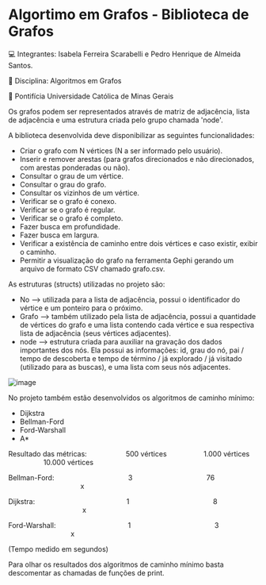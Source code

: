# Algortimo em Grafos - Biblioteca de Grafos
💻 Integrantes: Isabela Ferreira Scarabelli e Pedro Henrique de Almeida Santos.

📖 Disciplina: Algoritmos em Grafos

🏫 Pontifícia Universidade Católica de Minas Gerais

Os grafos podem ser representados através de matriz de adjacência, lista de adjacência e uma estrutura criada pelo grupo chamada 'node'.

A biblioteca desenvolvida deve disponibilizar as seguintes funcionalidades:
- Criar o grafo com N vértices (N a ser informado pelo usuário).
- Inserir e remover arestas (para grafos direcionados e não direcionados, com arestas ponderadas ou não).
- Consultar o grau de um vértice.
- Consultar o grau do grafo.
- Consultar os vizinhos de um vértice.
- Verificar se o grafo é conexo.
- Verificar se o grafo é regular.
- Verificar se o grafo é completo.
- Fazer busca em profundidade.
- Fazer busca em largura.
- Verificar a existência de caminho entre dois vértices e caso existir, exibir o caminho.
- Permitir a visualização do grafo na ferramenta Gephi gerando um arquivo de formato CSV chamado grafo.csv.

As estruturas (structs) utilizadas no projeto são:
- No --> utilizada para a lista de adjacência, possui o identificador do vértice e um ponteiro para o próximo.
- Grafo --> também utilizado pela lista de adjacência, possui a quantidade de vértices do grafo e uma lista contendo cada vértice e sua respectiva lista de adjacência (seus vértices adjacentes). 
- node --> estrutura criada para auxiliar na gravação dos dados importantes dos nós. Ela possui as informações: id, grau do nó, pai / tempo de descoberta e tempo de término / já explorado / já visitado (utilizado para as buscas), e uma lista com seus nós adjacentes.
  
![image](https://github.com/pehenriquea/graphLibrary/assets/73960096/87fb48e3-f45c-45a8-8cc7-83065bbede59)

No projeto também estão desenvolvidos os algoritmos de caminho mínimo:
- Dijkstra
- Bellman-Ford
- Ford-Warshall
- A*


Resultado das métricas:
&nbsp;&nbsp;&nbsp;&nbsp;&nbsp;&nbsp;&nbsp;&nbsp;&nbsp;&nbsp;&nbsp;&nbsp;&nbsp;&nbsp;&nbsp;&nbsp;&nbsp;&nbsp; 500 vértices &nbsp;&nbsp;&nbsp;&nbsp;&nbsp;&nbsp;&nbsp;&nbsp;&nbsp;&nbsp;&nbsp;&nbsp;&nbsp;&nbsp;&nbsp;&nbsp;&nbsp;&nbsp;1.000 vértices &nbsp;&nbsp;&nbsp;&nbsp;&nbsp;&nbsp;&nbsp;&nbsp;&nbsp;&nbsp;&nbsp;&nbsp;&nbsp;&nbsp;&nbsp;&nbsp;&nbsp;&nbsp;10.000 vértices

Bellman-Ford:
&nbsp;&nbsp;&nbsp;&nbsp;&nbsp;&nbsp;&nbsp;&nbsp;&nbsp;&nbsp;&nbsp;&nbsp;&nbsp;&nbsp;&nbsp;&nbsp;&nbsp;&nbsp;&nbsp;&nbsp;&nbsp;&nbsp;&nbsp;&nbsp;&nbsp;&nbsp;&nbsp;&nbsp;&nbsp;&nbsp;&nbsp;&nbsp;&nbsp;&nbsp;&nbsp;&nbsp; 3 
&nbsp;&nbsp;&nbsp;&nbsp;&nbsp;&nbsp;&nbsp;&nbsp;&nbsp;&nbsp;&nbsp;&nbsp;&nbsp;&nbsp;&nbsp;&nbsp;&nbsp;&nbsp;&nbsp;&nbsp;&nbsp;&nbsp;&nbsp;&nbsp;&nbsp;&nbsp;&nbsp;&nbsp;&nbsp;&nbsp;&nbsp;&nbsp;&nbsp;&nbsp;&nbsp;&nbsp;  76 
&nbsp;&nbsp;&nbsp;&nbsp;&nbsp;&nbsp;&nbsp;&nbsp;&nbsp;&nbsp;&nbsp;&nbsp;&nbsp;&nbsp;&nbsp;&nbsp;&nbsp;&nbsp;&nbsp;&nbsp;&nbsp;&nbsp;&nbsp;&nbsp;&nbsp;&nbsp;&nbsp;&nbsp;&nbsp;&nbsp;&nbsp;&nbsp;&nbsp;&nbsp;&nbsp;&nbsp; x

Dijkstra:
&nbsp;&nbsp;&nbsp;&nbsp;&nbsp;&nbsp;&nbsp;&nbsp;&nbsp;&nbsp;&nbsp;&nbsp;&nbsp;&nbsp;&nbsp;&nbsp;&nbsp;&nbsp;&nbsp;&nbsp;&nbsp;&nbsp;&nbsp;&nbsp;&nbsp;&nbsp;&nbsp;&nbsp;&nbsp;&nbsp;&nbsp;&nbsp;&nbsp;&nbsp;&nbsp;&nbsp;&nbsp;&nbsp;&nbsp;&nbsp;&nbsp;&nbsp;&nbsp;&nbsp;&nbsp;&nbsp;1
&nbsp;&nbsp;&nbsp;&nbsp;&nbsp;&nbsp;&nbsp;&nbsp;&nbsp;&nbsp;&nbsp;&nbsp;&nbsp;&nbsp;&nbsp;&nbsp;&nbsp;&nbsp;&nbsp;&nbsp;&nbsp;&nbsp;&nbsp;&nbsp;&nbsp;&nbsp;&nbsp;&nbsp;&nbsp;&nbsp;&nbsp;&nbsp;&nbsp;&nbsp;&nbsp;&nbsp;&nbsp;&nbsp;&nbsp;&nbsp;&nbsp; 8
&nbsp;&nbsp;&nbsp;&nbsp;&nbsp;&nbsp;&nbsp;&nbsp;&nbsp;&nbsp;&nbsp;&nbsp;&nbsp;&nbsp;&nbsp;&nbsp;&nbsp;&nbsp;&nbsp;&nbsp;&nbsp;&nbsp;&nbsp;&nbsp;&nbsp;&nbsp;&nbsp;&nbsp;&nbsp;&nbsp;&nbsp;&nbsp;&nbsp;&nbsp;&nbsp;&nbsp;&nbsp; x

Ford-Warshall: 
&nbsp;&nbsp;&nbsp;&nbsp;&nbsp;&nbsp;&nbsp;&nbsp;&nbsp;&nbsp;&nbsp;&nbsp;&nbsp;&nbsp;&nbsp;&nbsp;&nbsp;&nbsp;&nbsp;&nbsp;&nbsp;&nbsp;&nbsp;&nbsp;&nbsp;&nbsp;&nbsp;&nbsp;&nbsp;&nbsp;&nbsp;&nbsp;&nbsp;&nbsp;&nbsp; 1
&nbsp;&nbsp;&nbsp;&nbsp;&nbsp;&nbsp;&nbsp;&nbsp;&nbsp;&nbsp;&nbsp;&nbsp;&nbsp;&nbsp;&nbsp;&nbsp;&nbsp;&nbsp;&nbsp;&nbsp;&nbsp;&nbsp;&nbsp;&nbsp;&nbsp;&nbsp;&nbsp;&nbsp;&nbsp;&nbsp;&nbsp;&nbsp;&nbsp;&nbsp;&nbsp;&nbsp;&nbsp;&nbsp;&nbsp;&nbsp;&nbsp; 3 
&nbsp;&nbsp;&nbsp;&nbsp;&nbsp;&nbsp;&nbsp;&nbsp;&nbsp;&nbsp;&nbsp;&nbsp;&nbsp;&nbsp;&nbsp;&nbsp;&nbsp;&nbsp;&nbsp;&nbsp;&nbsp;&nbsp;&nbsp;&nbsp;&nbsp;&nbsp;&nbsp;&nbsp;&nbsp;&nbsp;&nbsp; x

(Tempo medido em segundos)


Para olhar os resultados dos algoritmos de caminho mínimo basta descomentar as chamadas de funções de print.
